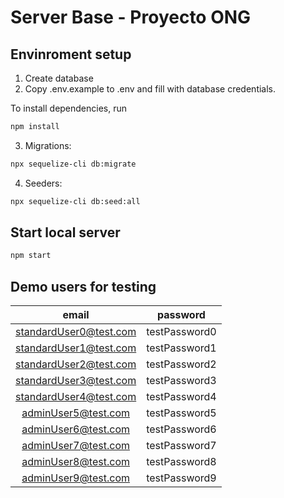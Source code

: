 # Server Base - Proyecto ONG

## Envinroment setup

1. Create database
2. Copy .env.example to .env and fill with database credentials.

To install dependencies, run

```bash
npm install
```

3. Migrations:

```bash
npx sequelize-cli db:migrate
```

4. Seeders:

```bash
npx sequelize-cli db:seed:all
```

## Start local server

```bash
npm start
```

## Demo users for testing

|         email          |   password    |
| :--------------------: | :-----------: |
| standardUser0@test.com | testPassword0 |
| standardUser1@test.com | testPassword1 |
| standardUser2@test.com | testPassword2 |
| standardUser3@test.com | testPassword3 |
| standardUser4@test.com | testPassword4 |
|  adminUser5@test.com   | testPassword5 |
|  adminUser6@test.com   | testPassword6 |
|  adminUser7@test.com   | testPassword7 |
|  adminUser8@test.com   | testPassword8 |
|  adminUser9@test.com   | testPassword9 |

